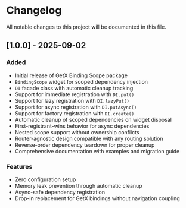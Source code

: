 # Changelog

All notable changes to this project will be documented in this file.

## [1.0.0] - 2025-09-02

### Added
- Initial release of GetX Binding Scope package
- `BindingScope` widget for scoped dependency injection
- `DI` facade class with automatic cleanup tracking
- Support for immediate registration with `DI.put()`
- Support for lazy registration with `DI.lazyPut()`
- Support for async registration with `DI.putAsync()`
- Support for factory registration with `DI.create()`
- Automatic cleanup of scoped dependencies on widget disposal
- First-registrant-wins behavior for async dependencies
- Nested scope support without ownership conflicts
- Router-agnostic design compatible with any routing solution
- Reverse-order dependency teardown for proper cleanup
- Comprehensive documentation with examples and migration guide

### Features
- Zero configuration setup
- Memory leak prevention through automatic cleanup
- Async-safe dependency registration
- Drop-in replacement for GetX bindings without navigation coupling
